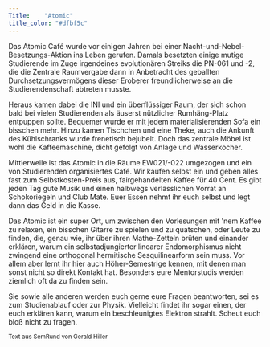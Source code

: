 ```yaml
---
Title:	  "Atomic"
title_color: "#dfbf5c"
---
```


Das Atomic Café wurde vor einigen Jahren bei einer Nacht-und-Nebel-Besetzungs-Aktion ins Leben gerufen.  Damals besetzten einige mutige Studierende im Zuge irgendeines evolutionären Streiks die PN-061 und -2, die die Zentrale Raumvergabe dann in Anbetracht des geballten Durchsetzungsvermögens dieser Eroberer freundlicherweise an die Studierendenschaft abtreten musste.

Heraus kamen dabei die INI und ein überflüssiger Raum, der sich schon bald bei vielen Studierenden als äuserst nützlicher Rumhäng-Platz entpuppen sollte.  Bequemer wurde er mit jedem materialisierenden Sofa ein bisschen mehr.  Hinzu kamen Tischchen und eine Theke, auch die Ankunft des Kühlschranks wurde frenetisch bejubelt.  Doch das zentrale Möbel ist wohl die Kaffeemaschine, dicht gefolgt von Anlage und Wasserkocher.

Mittlerweile ist das Atomic in die Räume EW021/-022 umgezogen und ein von Studierenden organisiertes Café.  Wir kaufen selbst ein und geben alles fast zum Selbstkosten-Preis aus, fairgehandelten Kaffee für 40 Cent. Es gibt jeden Tag gute Musik und einen halbwegs verlässlichen Vorrat an Schokoriegeln und Club Mate. Euer Essen nehmt ihr euch selbst und legt dann das Geld in die Kasse.

Das Atomic ist ein super Ort, um zwischen den Vorlesungen mit 'nem Kaffee zu relaxen, ein bisschen Gitarre zu spielen und zu quatschen, oder Leute zu finden, die, genau wie, ihr über ihren Mathe-Zetteln brüten und einander erklären, warum ein selbstadjungierter linearer Endomorphismus nicht zwingend eine orthogonal hermitische Sesquilinearform sein muss.  Vor allem aber lernt ihr hier auch Höher-Semestrige kennen, mit denen man sonst nicht so direkt Kontakt hat. Besonders eure Mentorstudis werden ziemlich oft da zu finden sein.

Sie sowie alle anderen werden euch gerne eure Fragen beantworten, sei es zum Studienablauf oder zur Physik. Vielleicht findet ihr sogar einen, der euch erklären kann, warum ein beschleunigtes Elektron strahlt. Scheut euch bloß nicht zu fragen.

<small class="text-muted"> Text aus SemRund von Gerald Hiller</small>
